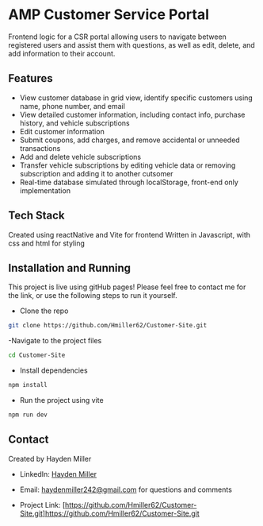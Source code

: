 # AMP Customer Service Portal

Frontend logic for a CSR portal allowing users to navigate between registered users and assist them with questions, as well as edit, delete, and add information to their account.

## Features

- View customer database in grid view, identify specific customers using name, phone number, and email
- View detailed customer information, including contact info, purchase history, and vehicle subscriptions
- Edit customer information
- Submit coupons, add charges, and remove accidental or unneeded transactions
- Add and delete vehicle subscriptions
- Transfer vehicle subscriptions by editing vehicle data or removing subscription and adding it to another cutsomer
- Real-time database simulated through localStorage, front-end only implementation

## Tech Stack

Created using reactNative and Vite for frontend
Written in Javascript, with css and html for styling

## Installation and Running

This project is live using gitHub pages! Please feel free to contact me for the link, or use the following steps to run it yourself.

- Clone the repo
```sh
git clone https://github.com/Hmiller62/Customer-Site.git
```
-Navigate to the project files
```sh
cd Customer-Site
```

- Install dependencies
```sh
npm install
```

- Run the project using vite
```sh
npm run dev
```

## Contact

Created by Hayden Miller

- LinkedIn: [Hayden Miller](https://www.linkedin.com/in/hayden-j-miller/)

- Email: haydenmiller242@gmail.com for questions and comments

- Project Link: [https://github.com/Hmiller62/Customer-Site.git]https://github.com/Hmiller62/Customer-Site.git